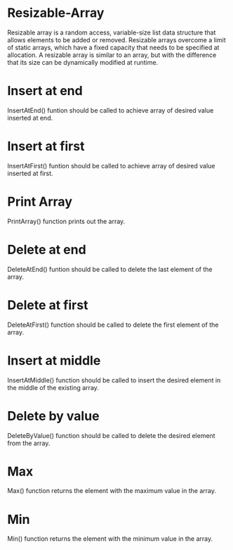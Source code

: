 # Resizable-Array
Resizable array is a random access, variable-size list data structure that allows elements to be added or removed. Resizable arrays overcome a limit of static arrays, which have a fixed capacity that needs to be specified at allocation. A resizable array is similar to an array, but with the difference that its size can be dynamically modified at runtime. 

# Insert at end
InsertAtEnd() funtion should be called to achieve array of desired value inserted at end.

# Insert at first
InsertAtFirst() funtion should be called to achieve array of desired value inserted at first.

# Print Array 
PrintArray() function prints out the array.

# Delete at end
DeleteAtEnd() funtion should be called to delete the last element of the array.

# Delete at first
DeleteAtFirst() function should be called to delete the first element of the array.

# Insert at middle
InsertAtMiddle() function should be called to insert the desired element in the middle of the existing array.

# Delete by value
DeleteByValue() function should be called to delete the desired element from the array.

# Max
Max() function returns the element with the maximum value in the array.

# Min
Min() function returns the element with the minimum value in the array.
